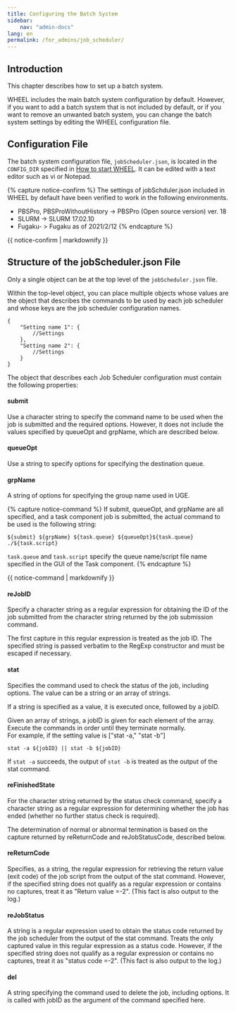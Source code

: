 ```yaml
---
title: Configuring the Batch System
sidebar:
    nav: "admin-docs"
lang: en
permalink: /for_admins/job_scheduler/
---
```


## Introduction
This chapter describes how to set up a batch system.

WHEEL includes the main batch system configuration by default. However, if you want to add a batch system that is not included by default, or if you want to remove an unwanted batch system, you can change the batch system settings by editing the WHEEL configuration file.

## Configuration File
The batch system configuration file, `jobScheduler.json`, is located in the `CONFIG_DIR` specified in [How to start WHEEL](../how_to_boot/#how-to-start). It can be edited with a text editor such as vi or Notepad.

{% capture notice-confirm %}
The settings of jobSchduler.json included in WHEEL by default have been verified to work in the following environments.
- PBSPro, PBSProWithoutHistory  -> PBSPro (Open source version) ver. 18
- SLURM -> SLURM 17.02.10
- Fugaku- > Fugaku as of 2021/2/12
{% endcapture %}
<div class="notice--info">
  {{ notice-confirm | markdownify }}
</div>

## Structure of the jobScheduler.json File
Only a single object can be at the top level of the `jobScheduler.json` file.

Within the top-level object, you can place multiple objects whose values are the object that describes the commands to be used by each job scheduler and whose keys are the job scheduler configuration names.

```
{
    "Setting name 1": {
        //Settings
    },
    "Setting name 2": {
        //Settings
    }
}
```

The object that describes each Job Scheduler configuration must contain the following properties:

#### submit
Use a character string to specify the command name to be used when the job is submitted and the required options. However, it does not include the values specified by queueOpt and grpName, which are described below.

#### queueOpt
Use a string to specify options for specifying the destination queue.

#### grpName
A string of options for specifying the group name used in UGE.

{% capture notice-command %}
If submit, queueOpt, and grpName are all specified, and a task component job is submitted, the actual command to be used is the following string:

`${submit} ${grpName} ${task.queue} ${queueOpt}${task.queue} ./${task.script}`

`task.queue` and `task.script` specify the queue name/script file name specified in the GUI of the Task component.
{% endcapture %}
<div class="notice--info">
  {{ notice-command | markdownify }}
</div>

#### reJobID
Specify a character string as a regular expression for obtaining the ID of the job submitted from the character string returned by the job submission command.

The first capture in this regular expression is treated as the job ID.
The specified string is passed verbatim to the RegExp constructor and must be escaped if necessary.

#### stat
Specifies the command used to check the status of the job, including options.
The value can be a string or an array of strings.

If a string is specified as a value, it is executed once, followed by a jobID.

Given an array of strings, a jobID is given for each element of the array.
Execute the commands in order until they terminate normally.  
For example, if the setting value is ["stat -a," "stat -b"]

`stat -a ${jobID} || stat -b ${jobID}`

If `stat -a` succeeds, the output of `stat -b` is treated as the output of the stat command.

#### reFinishedState
For the character string returned by the status check command, specify a character string as a regular expression for determining whether the job has ended (whether no further status check is required).

The determination of normal or abnormal termination is based on the capture returned by reReturnCode and reJobStatusCode, described below.

#### reReturnCode
Specifies, as a string, the regular expression for retrieving the return value (exit code) of the job script from the output of the stat command.
However, if the specified string does not qualify as a regular expression or contains no captures, treat it as "Return value =-2". (This fact is also output to the log.)

#### reJobStatus
A string is a regular expression used to obtain the status code returned by the job scheduler from the output of the stat command.
Treats the only captured value in this regular expression as a status code. However, if the specified string does not qualify as a regular expression or contains no captures, treat it as "status code =-2". (This fact is also output to the log.)

#### del
A string specifying the command used to delete the job, including options.
It is called with jobID as the argument of the command specified here.

